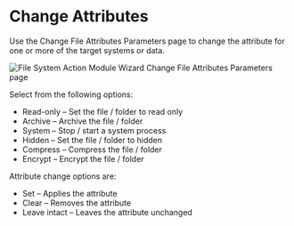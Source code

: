 # Change Attributes

Use the Change File Attributes Parameters page to change the attribute for one or more of the target
systems or data.

![File System Action Module Wizard Change File Attributes Parameters page](/img/versioned_docs/accessanalyzer_11.6/accessanalyzer/admin/action/filesystem/changeattributes.webp)

Select from the following options:

- Read-only – Set the file / folder to read only
- Archive – Archive the file / folder
- System – Stop / start a system process
- Hidden – Set the file / folder to hidden
- Compress – Compress the file / folder
- Encrypt – Encrypt the file / folder

Attribute change options are:

- Set – Applies the attribute
- Clear – Removes the attribute
- Leave intact – Leaves the attribute unchanged
